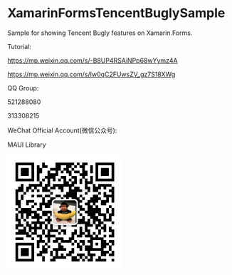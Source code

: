 # XamarinFormsTencentBuglySample
Sample for showing Tencent Bugly features on Xamarin.Forms.

Tutorial:

https://mp.weixin.qq.com/s/-B8UP4RSAiNPp68wYymz4A

https://mp.weixin.qq.com/s/Iw0qC2FUwsZV_gz7S18XWg

QQ Group:

521288080

313308215

WeChat Official Account(微信公众号):

MAUI Library

<img src="https://raw.githubusercontent.com/jingliancui/XamarinFormsTencentBuglySample/master/Images/wechatqrcode.jpg"/>
